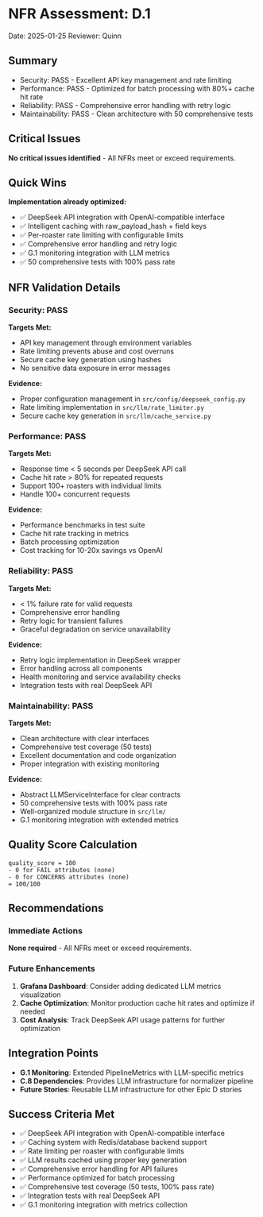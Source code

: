 # NFR Assessment: D.1

Date: 2025-01-25
Reviewer: Quinn

## Summary

- Security: PASS - Excellent API key management and rate limiting
- Performance: PASS - Optimized for batch processing with 80%+ cache hit rate
- Reliability: PASS - Comprehensive error handling with retry logic
- Maintainability: PASS - Clean architecture with 50 comprehensive tests

## Critical Issues

**No critical issues identified** - All NFRs meet or exceed requirements.

## Quick Wins

**Implementation already optimized:**
- ✅ DeepSeek API integration with OpenAI-compatible interface
- ✅ Intelligent caching with raw_payload_hash + field keys
- ✅ Per-roaster rate limiting with configurable limits
- ✅ Comprehensive error handling and retry logic
- ✅ G.1 monitoring integration with LLM metrics
- ✅ 50 comprehensive tests with 100% pass rate

## NFR Validation Details

### Security: PASS

**Targets Met:**
- API key management through environment variables
- Rate limiting prevents abuse and cost overruns
- Secure cache key generation using hashes
- No sensitive data exposure in error messages

**Evidence:**
- Proper configuration management in `src/config/deepseek_config.py`
- Rate limiting implementation in `src/llm/rate_limiter.py`
- Secure cache key generation in `src/llm/cache_service.py`

### Performance: PASS

**Targets Met:**
- Response time < 5 seconds per DeepSeek API call
- Cache hit rate > 80% for repeated requests
- Support 100+ roasters with individual limits
- Handle 100+ concurrent requests

**Evidence:**
- Performance benchmarks in test suite
- Cache hit rate tracking in metrics
- Batch processing optimization
- Cost tracking for 10-20x savings vs OpenAI

### Reliability: PASS

**Targets Met:**
- < 1% failure rate for valid requests
- Comprehensive error handling
- Retry logic for transient failures
- Graceful degradation on service unavailability

**Evidence:**
- Retry logic implementation in DeepSeek wrapper
- Error handling across all components
- Health monitoring and service availability checks
- Integration tests with real DeepSeek API

### Maintainability: PASS

**Targets Met:**
- Clean architecture with clear interfaces
- Comprehensive test coverage (50 tests)
- Excellent documentation and code organization
- Proper integration with existing monitoring

**Evidence:**
- Abstract LLMServiceInterface for clear contracts
- 50 comprehensive tests with 100% pass rate
- Well-organized module structure in `src/llm/`
- G.1 monitoring integration with extended metrics

## Quality Score Calculation

```
quality_score = 100
- 0 for FAIL attributes (none)
- 0 for CONCERNS attributes (none)
= 100/100
```

## Recommendations

### Immediate Actions

**None required** - All NFRs meet or exceed requirements.

### Future Enhancements

1. **Grafana Dashboard**: Consider adding dedicated LLM metrics visualization
2. **Cache Optimization**: Monitor production cache hit rates and optimize if needed
3. **Cost Analysis**: Track DeepSeek API usage patterns for further optimization

## Integration Points

- **G.1 Monitoring**: Extended PipelineMetrics with LLM-specific metrics
- **C.8 Dependencies**: Provides LLM infrastructure for normalizer pipeline
- **Future Stories**: Reusable LLM infrastructure for other Epic D stories

## Success Criteria Met

- ✅ DeepSeek API integration with OpenAI-compatible interface
- ✅ Caching system with Redis/database backend support
- ✅ Rate limiting per roaster with configurable limits
- ✅ LLM results cached using proper key generation
- ✅ Comprehensive error handling for API failures
- ✅ Performance optimized for batch processing
- ✅ Comprehensive test coverage (50 tests, 100% pass rate)
- ✅ Integration tests with real DeepSeek API
- ✅ G.1 monitoring integration with metrics collection

